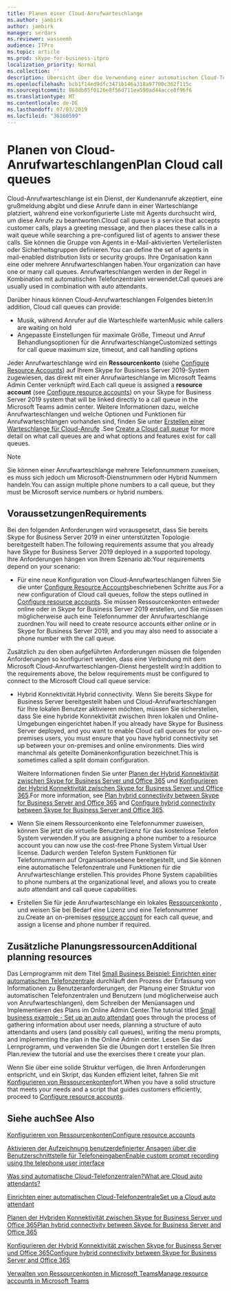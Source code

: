 ```yaml
---
title: Planen einer Cloud-Anrufwarteschlange
ms.author: jambirk
author: jambirk
manager: serdars
ms.reviewer: wasseemh
audience: ITPro
ms.topic: article
ms.prod: skype-for-business-itpro
localization_priority: Normal
ms.collection: ''
description: Übersicht über die Verwendung einer automatischen Cloud-Telefonzentrale mit Skype for Business Server 2019.
ms.openlocfilehash: bcb1f14ed9dfc3471b146a318a97700c362f115c
ms.sourcegitcommit: 868db85f0126e8f56d711ea590ad44acce8f96f6
ms.translationtype: MT
ms.contentlocale: de-DE
ms.lasthandoff: 07/03/2019
ms.locfileid: "36160599"
---
```

# <a name="plan-cloud-call-queues"></a><span data-ttu-id="142a9-103">Planen von Cloud-Anrufwarteschlangen</span><span class="sxs-lookup"><span data-stu-id="142a9-103">Plan Cloud call queues</span></span>

<span data-ttu-id="142a9-104">Cloud-Anrufwarteschlange ist ein Dienst, der Kundenanrufe akzeptiert, eine grußmeldung abgibt und diese Anrufe dann in einer Warteschlange platziert, während eine vorkonfigurierte Liste mit Agents durchsucht wird, um diese Anrufe zu beantworten.</span><span class="sxs-lookup"><span data-stu-id="142a9-104">Cloud call queue is a service that accepts customer calls, plays a greeting message, and then places these calls in a wait queue while searching a pre-configured list of agents to answer these calls.</span></span> <span data-ttu-id="142a9-105">Sie können die Gruppe von Agents in e-Mail-aktivierten Verteilerlisten oder Sicherheitsgruppen definieren.</span><span class="sxs-lookup"><span data-stu-id="142a9-105">You can define the set of agents in mail-enabled distribution lists or security groups.</span></span> <span data-ttu-id="142a9-106">Ihre Organisation kann eine oder mehrere Anrufwarteschlangen haben.</span><span class="sxs-lookup"><span data-stu-id="142a9-106">Your organization can have one or many call queues.</span></span> <span data-ttu-id="142a9-107">Anrufwarteschlangen werden in der Regel in Kombination mit automatischen Telefonzentralen verwendet.</span><span class="sxs-lookup"><span data-stu-id="142a9-107">Call queues are usually used in combination with auto attendants.</span></span>

<span data-ttu-id="142a9-108">Darüber hinaus können Cloud-Anrufwarteschlangen Folgendes bieten:</span><span class="sxs-lookup"><span data-stu-id="142a9-108">In addition, Cloud call queues can provide:</span></span>

- <span data-ttu-id="142a9-109">Musik, während Anrufer auf die Warteschleife warten</span><span class="sxs-lookup"><span data-stu-id="142a9-109">Music while callers are waiting on hold</span></span>
- <span data-ttu-id="142a9-110">Angepasste Einstellungen für maximale Größe, Timeout und Anruf Behandlungsoptionen für die Anrufwarteschlange</span><span class="sxs-lookup"><span data-stu-id="142a9-110">Customized settings for call queue maximum size, timeout, and call handling options</span></span>

<span data-ttu-id="142a9-111">Jeder Anrufwarteschlange wird ein **Ressourcenkonto** (siehe [Configure Resource Accounts](configure-onprem-ra.md)) auf Ihrem Skype for Business Server 2019-System zugewiesen, das direkt mit einer Anrufwarteschlange im Microsoft Teams Admin Center verknüpft wird.</span><span class="sxs-lookup"><span data-stu-id="142a9-111">Each call queue is assigned a **resource account** (see [Configure resource accounts](configure-onprem-ra.md)) on your Skype for Business Server 2019 system that will be linked directly to a call queue in the Microsoft Teams admin center.</span></span> <span data-ttu-id="142a9-112">Weitere Informationen dazu, welche Anrufwarteschlangen und welche Optionen und Funktionen für Anrufwarteschlangen vorhanden sind, finden Sie unter [Erstellen einer Warteschlange für Cloud-Anrufe](/MicrosoftTeams/create-a-phone-system-call-queue) .</span><span class="sxs-lookup"><span data-stu-id="142a9-112">See [Create a Cloud call queue](/MicrosoftTeams/create-a-phone-system-call-queue) for more detail on what call queues are and what options and features exist for call queues.</span></span>

> [!NOTE]
> <span data-ttu-id="142a9-113">Sie können einer Anrufwarteschlange mehrere Telefonnummern zuweisen, es muss sich jedoch um Microsoft-Dienstnummern oder Hybrid Nummern handeln.</span><span class="sxs-lookup"><span data-stu-id="142a9-113">You can assign multiple phone numbers to a call queue, but they must be Microsoft service numbers or hybrid numbers.</span></span>

## <a name="requirements"></a><span data-ttu-id="142a9-114">Voraussetzungen</span><span class="sxs-lookup"><span data-stu-id="142a9-114">Requirements</span></span>

<span data-ttu-id="142a9-115">Bei den folgenden Anforderungen wird vorausgesetzt, dass Sie bereits Skype for Business Server 2019 in einer unterstützten Topologie bereitgestellt haben.</span><span class="sxs-lookup"><span data-stu-id="142a9-115">The following requirements assume that you already have Skype for Business Server 2019 deployed in a supported topology.</span></span>  <span data-ttu-id="142a9-116">Ihre Anforderungen hängen von Ihrem Szenario ab:</span><span class="sxs-lookup"><span data-stu-id="142a9-116">Your requirements depend on your scenario:</span></span>

- <span data-ttu-id="142a9-117">Für eine neue Konfiguration von Cloud-Anrufwarteschlangen führen Sie die unter [Configure Resource Accounts](configure-onprem-ra.md)beschriebenen Schritte aus.</span><span class="sxs-lookup"><span data-stu-id="142a9-117">For a new configuration of Cloud call queues, follow the steps outlined in [Configure resource accounts](configure-onprem-ra.md).</span></span> <span data-ttu-id="142a9-118">Sie müssen Ressourcenkonten entweder online oder in Skype for Business Server 2019 erstellen, und Sie müssen möglicherweise auch eine Telefonnummer der Anrufwarteschlange zuordnen.</span><span class="sxs-lookup"><span data-stu-id="142a9-118">You will need to create resource accounts either online or in Skype for Business Server 2019, and you may also need to associate a phone number with the call queue.</span></span>

<span data-ttu-id="142a9-119">Zusätzlich zu den oben aufgeführten Anforderungen müssen die folgenden Anforderungen so konfiguriert werden, dass eine Verbindung mit dem Microsoft Cloud-Anrufwarteschlangen-Dienst hergestellt wird:</span><span class="sxs-lookup"><span data-stu-id="142a9-119">In addition to the requirements above, the below requirements must be configured to connect to the Microsoft Cloud call queue service:</span></span>

- <span data-ttu-id="142a9-120">Hybrid Konnektivität.</span><span class="sxs-lookup"><span data-stu-id="142a9-120">Hybrid connectivity.</span></span> <span data-ttu-id="142a9-121">Wenn Sie bereits Skype for Business Server bereitgestellt haben und Cloud-Anrufwarteschlangen für Ihre lokalen Benutzer aktivieren möchten, müssen Sie sicherstellen, dass Sie eine hybride Konnektivität zwischen Ihren lokalen und Online-Umgebungen eingerichtet haben.</span><span class="sxs-lookup"><span data-stu-id="142a9-121">If you already have Skype for Business Server deployed, and you want to enable Cloud call queues for your on-premises users, you must ensure that you have hybrid connectivity set up between your on-premises and online environments.</span></span> <span data-ttu-id="142a9-122">Dies wird manchmal als geteilte Domänenkonfiguration bezeichnet.</span><span class="sxs-lookup"><span data-stu-id="142a9-122">This is sometimes called a split domain configuration.</span></span>

   <span data-ttu-id="142a9-123">Weitere Informationen finden Sie unter [Planen der Hybrid Konnektivität zwischen Skype for Business Server und Office 365](plan-hybrid-connectivity.md) und [Konfigurieren der Hybrid Konnektivität zwischen Skype for Business Server und Office 365](configure-hybrid-connectivity.md).</span><span class="sxs-lookup"><span data-stu-id="142a9-123">For more information, see [Plan hybrid connectivity between Skype for Business Server and Office 365](plan-hybrid-connectivity.md) and [Configure hybrid connectivity between Skype for Business Server and Office 365](configure-hybrid-connectivity.md).</span></span>

- <span data-ttu-id="142a9-124">Wenn Sie einem Ressourcenkonto eine Telefonnummer zuweisen, können Sie jetzt die virtuelle Benutzerlizenz für das ﻿kostenlose Telefon System verwenden.</span><span class="sxs-lookup"><span data-stu-id="142a9-124">If you are assigning a phone number to a resource account you can now use the cost-free Phone System Virtual User license.</span></span> <span data-ttu-id="142a9-125">Dadurch werden Telefon System Funktionen für Telefonnummern auf Organisationsebene bereitgestellt, und Sie können eine automatische Telefonzentrale und Funktionen für die Anrufwarteschlange erstellen.</span><span class="sxs-lookup"><span data-stu-id="142a9-125">This provides Phone System capabilities to phone numbers at the organizational level, and allows you to create auto attendant and call queue capabilities.</span></span>

- <span data-ttu-id="142a9-126">Erstellen Sie für jede Anrufwarteschlange ein lokales [Ressourcenkonto](configure-onprem-ra.md) , und weisen Sie bei Bedarf eine Lizenz und eine Telefonnummer zu.</span><span class="sxs-lookup"><span data-stu-id="142a9-126">Create an on-premises [resource account](configure-onprem-ra.md) for each call queue, and assign a license and phone number if required.</span></span>  

## <a name="additional-planning-resources"></a><span data-ttu-id="142a9-127">Zusätzliche Planungsressourcen</span><span class="sxs-lookup"><span data-stu-id="142a9-127">Additional planning resources</span></span>

<span data-ttu-id="142a9-128">Das Lernprogramm mit dem Titel [Small Business Beispiel: Einrichten einer automatischen Telefonzentrale](/microsoftteams/tutorial-org-aa) durchläuft den Prozess der Erfassung von Informationen zu Benutzeranforderungen, der Planung einer Struktur von automatischen Telefonzentralen und Benutzern (und möglicherweise auch von Anrufwarteschlangen), dem Schreiben der Menüansagen und Implementieren des Plans im Online Admin Center.</span><span class="sxs-lookup"><span data-stu-id="142a9-128">The tutorial titled [Small business example - Set up an auto attendant](/microsoftteams/tutorial-org-aa) goes through the process of gathering information about user needs, planning a structure of auto attendants and users (and possibly call queues), writing the menu prompts, and implementing the plan in the Online Admin center.</span></span> <span data-ttu-id="142a9-129">Lesen Sie das Lernprogramm, und verwenden Sie die Übungen dort t erstellen Sie Ihren Plan.</span><span class="sxs-lookup"><span data-stu-id="142a9-129">review the tutorial and use the exercises there t create your plan.</span></span>

<span data-ttu-id="142a9-130">Wenn Sie über eine solide Struktur verfügen, die Ihren Anforderungen entspricht, und ein Skript, das Kunden effizient leitet, fahren Sie mit [Konfigurieren von Ressourcenkonten](configure-onprem-ra.md)fort.</span><span class="sxs-lookup"><span data-stu-id="142a9-130">When you have a solid structure that meets your needs and a script that guides customers efficiently, proceed to  [Configure resource accounts](configure-onprem-ra.md).</span></span>

## <a name="see-also"></a><span data-ttu-id="142a9-131">Siehe auch</span><span class="sxs-lookup"><span data-stu-id="142a9-131">See Also</span></span>

[<span data-ttu-id="142a9-132">Konfigurieren von Ressourcenkonten</span><span class="sxs-lookup"><span data-stu-id="142a9-132">Configure resource accounts</span></span>](configure-onprem-ra.md)

[<span data-ttu-id="142a9-133">Aktivieren der Aufzeichnung benutzerdefinierter Ansagen über die Benutzerschnittstelle für Telefoneingaben</span><span class="sxs-lookup"><span data-stu-id="142a9-133">Enable custom prompt recording using the telephone user interface</span></span>](https://docs.microsoft.com/exchange/voice-mail-unified-messaging/greetings-announcements-menus-and-prompts/enable-custom-prompt-recording)

[<span data-ttu-id="142a9-134">Was sind automatische Cloud-Telefonzentralen?</span><span class="sxs-lookup"><span data-stu-id="142a9-134">What are Cloud auto attendants?</span></span>](/SkypeForBusiness/what-is-phone-system-in-office-365/what-are-phone-system-auto-attendants)

[<span data-ttu-id="142a9-135">Einrichten einer automatischen Cloud-Telefonzentrale</span><span class="sxs-lookup"><span data-stu-id="142a9-135">Set up a Cloud auto attendant</span></span>](/MicrosoftTeams/create-a-phone-system-auto-attendant)

[<span data-ttu-id="142a9-136">Planen der Hybriden Konnektivität zwischen Skype for Business Server und Office 365</span><span class="sxs-lookup"><span data-stu-id="142a9-136">Plan hybrid connectivity between Skype for Business Server and Office 365</span></span>](plan-hybrid-connectivity.md)

[<span data-ttu-id="142a9-137">Konfigurieren der Hybrid Konnektivität zwischen Skype for Business Server und Office 365</span><span class="sxs-lookup"><span data-stu-id="142a9-137">Configure hybrid connectivity between Skype for Business Server and Office 365</span></span>](configure-hybrid-connectivity.md)

[<span data-ttu-id="142a9-138">Verwalten von Ressourcenkonten in Microsoft Teams</span><span class="sxs-lookup"><span data-stu-id="142a9-138">Manage resource accounts in Microsoft Teams</span></span>](/MicrosoftTeams/manage-resource-accounts)
